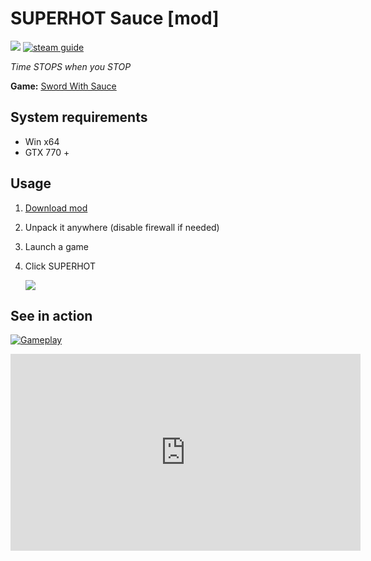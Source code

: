 # SUPERHOT Sauce [mod]
![](https://img.shields.io/badge/version-v1.1-blue)
[![steam guide](https://img.shields.io/badge/steam-guide-red)](https://steamcommunity.com/sharedfiles/filedetails/?id=1441077592)

_Time STOPS when you STOP_

**Game:** [Sword With Sauce](https://store.steampowered.com/app/581630)

## System requirements

- Win x64
- GTX 770 +

## Usage

1. [Download mod](https://mega.nz/#!y0UwXSDR!9gMsuXTDPI_Dj0set-7uJkBDUTvqV2F6HcAalU2q8UU)
2. Unpack it anywhere (disable firewall if needed)
3. Launch a game
4. Click SUPERHOT
    
    ![](https://steamuserimages-a.akamaihd.net/ugc/794263056776236948/9A0AC28C3B68209B590E0F56313D48F83EC6861B/)



## See in action

[![Gameplay](https://steamuserimages-a.akamaihd.net/ugc/964217986229530011/E4E180E11B779B56EF774801B479A0FC9AF55C51/?imw=128&imh=128&ima=fit&impolicy=Letterbox&imcolor=%23000000&letterbox=true)](https://youtu.be/hfRDhJtFgD4)

<iframe width="560" height="315" src="https://www.youtube.com/embed/hfRDhJtFgD4" frameborder="0" allow="accelerometer; autoplay; encrypted-media; gyroscope; picture-in-picture" allowfullscreen></iframe>